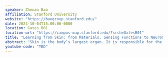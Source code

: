 ```yaml
---
speaker: Zhenan Bao
affiliation: Stanford University
website: "https://baogroup.stanford.edu/"
date: 2024-10-04T15:00:00-0000
location: Gates B01
location-url: "https://campus-map.stanford.edu/?srch=GatesB01"
title: "Learning from Skin: from Materials, Sensing Functions to Neuromorphic Engineering"
abstract: "Skin is the body’s largest organ. It is responsible for the transduction of a vast amount of information. This conformable, stretchable, self-healable and biodegradable material simultaneously collects signals from external stimuli, such as pressure, pain, and temperature, and translates into spike-train signals. The development of electronic materials, inspired by the complexity of this organ is a tremendous, unrealized materials challenge. Furthermore, skin-like integrated circuits are necessary for neuromorphic signal processing to generate spike-train signals. However, the advent of organic-based electronic materials may offer a potential solution to this longstanding problem. Over the past decade, we have developed materials design concepts to add skin-like functions to organic electronic materials without compromising their electronic properties. An important discovery was nano-confined polymer semiconductors and conductors. This finding addressed the long-standing challenge of conformational disorder-limited charge transport with polymer electronic materials. It enabled us to introduce various skin-like functions while simultaneously increase polymer electronic material charge transport ability. The above fundamental understanding further allowed us to develop direct photo-patterning methods and fabrication processes for high-density large scale soft stretchable integrated circuits. In addition, we developed various soft sensors for continuous measurements, including pressure, strain, shear, temperature, electrophysiological and neurotransmitter sensors. The above sensors and integrated circuits are the foundations for soft bioelectronics and are enabling a broad range of new tools for medical devices, robotics and wearable electronics."
youtube-code: "TBD"
---
```

